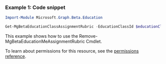 ### Example 1: Code snippet

```powershell
Import-Module Microsoft.Graph.Beta.Education

Get-MgBetaEducationClassAssignmentRubric -EducationClassId $educationClassId -EducationAssignmentId $educationAssignmentId
```
This example shows how to use the Remove-MgBetaEducationMeAssignmentRubric Cmdlet.

To learn about permissions for this resource, see the [permissions reference](/graph/permissions-reference).

